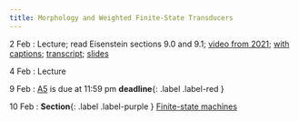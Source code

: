 ```yaml
---
title: Morphology and Weighted Finite-State Transducers
---
```


2 Feb
: Lecture; read Eisenstein sections 9.0 and 9.1; [video from 2021](https://drive.google.com/file/d/1MDj3JUBecLOqCMApOWlxG0ZOxmZcQC20/view?usp=sharing); [with captions](https://drive.google.com/file/d/1zXXPwAFycgIRK-25TctN5IIvo7W2H-ii/view?usp=sharing); [transcript](https://drive.google.com/file/d/16DyBtGwSOUHVcSMN-hvCWsc0awCyX_n2/view?usp=sharing); [slides](https://drive.google.com/file/d/1ejcGyncrh5lSe_P7TRX8Slj_roZUWq2p/view?usp=sharing) 

4 Feb
: Lecture

9 Feb
: [A5](assets/docs/A5.pdf) is due at 11:59 pm **deadline**{: .label .label-red }

10 Feb
: **Section**{: .label .label-purple } [Finite-state machines](#)

